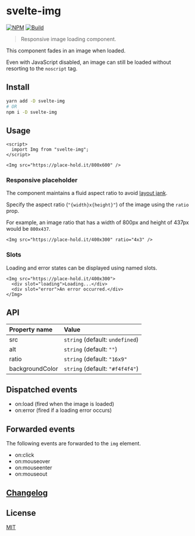 # svelte-img

[![NPM][npm]][npm-url]
[![Build][build]][build-badge]

> Responsive image loading component.

This component fades in an image when loaded.

Even with JavaScript disabled, an image can still be loaded without resorting to the `noscript` tag.

## Install

```sh
yarn add -D svelte-img
# OR
npm i -D svelte-img
```

## Usage

```svelte
<script>
  import Img from "svelte-img";
</script>

<Img src="https://place-hold.it/800x600" />
```

### Responsive placeholder

The component maintains a fluid aspect ratio to avoid [layout jank](https://css-tricks.com/the-fight-against-layout-jank/).

Specify the aspect ratio (`"{width}x{height}"`) of the image using the `ratio` prop.

For example, an image ratio that has a width of 800px and height of 437px would be `800x437`.

```svelte
<Img src="https://place-hold.it/400x300" ratio="4x3" />
```

### Slots

Loading and error states can be displayed using named slots.

```svelte
<Img src="https://place-hold.it/400x300">
  <div slot="loading">Loading...</div>
  <div slot="error">An error occurred.</div>
</Img>
```

## API

| Property name   | Value                           |
| :-------------- | :------------------------------ |
| src             | `string` (default: `undefined`) |
| alt             | `string` (default: `""`)        |
| ratio           | `string` (default: `"16x9"`     |
| backgroundColor | `string` (default: `"#f4f4f4"`) |

## Dispatched events

- on:load (fired when the image is loaded)
- on:error (fired if a loading error occurs)

## Forwarded events

The following events are forwarded to the `img` element.

- on:click
- on:mouseover
- on:mouseenter
- on:mouseout

## [Changelog](CHANGELOG.md)

## License

[MIT](LICENSE)

[npm]: https://img.shields.io/npm/v/svelte-img.svg?color=blue
[npm-url]: https://npmjs.com/package/svelte-img
[build]: https://travis-ci.com/metonym/svelte-img.svg?branch=master
[build-badge]: https://travis-ci.com/metonym/svelte-img
